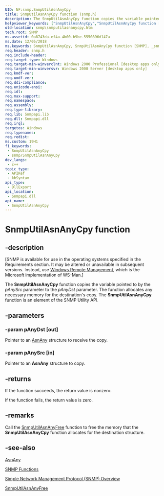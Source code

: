```yaml
---
UID: NF:snmp.SnmpUtilAsnAnyCpy
title: SnmpUtilAsnAnyCpy function (snmp.h)
description: The SnmpUtilAsnAnyCpy function copies the variable pointed to by the pAnySrc parameter to the pAnyDst parameter. The function allocates any necessary memory for the destination's copy. The SnmpUtilAsnAnyCpy function is an element of the SNMP Utility API.
helpviewer_keywords: ["SnmpUtilAsnAnyCpy","SnmpUtilAsnAnyCpy function [SNMP]","_snmp_snmputilasnanycpy","snmp.snmputilasnanycpy","snmp/SnmpUtilAsnAnyCpy"]
old-location: snmp\snmputilasnanycpy.htm
tech.root: SNMP
ms.assetid: 0a8743da-ef4a-4b00-b9be-5550896d147a
ms.date: 12/05/2018
ms.keywords: SnmpUtilAsnAnyCpy, SnmpUtilAsnAnyCpy function [SNMP], _snmp_snmputilasnanycpy, snmp.snmputilasnanycpy, snmp/SnmpUtilAsnAnyCpy
req.header: snmp.h
req.include-header: 
req.target-type: Windows
req.target-min-winverclnt: Windows 2000 Professional [desktop apps only]
req.target-min-winversvr: Windows 2000 Server [desktop apps only]
req.kmdf-ver: 
req.umdf-ver: 
req.ddi-compliance: 
req.unicode-ansi: 
req.idl: 
req.max-support: 
req.namespace: 
req.assembly: 
req.type-library: 
req.lib: Snmpapi.lib
req.dll: Snmpapi.dll
req.irql: 
targetos: Windows
req.typenames: 
req.redist: 
ms.custom: 19H1
f1_keywords:
 - SnmpUtilAsnAnyCpy
 - snmp/SnmpUtilAsnAnyCpy
dev_langs:
 - c++
topic_type:
 - APIRef
 - kbSyntax
api_type:
 - DllExport
api_location:
 - Snmpapi.dll
api_name:
 - SnmpUtilAsnAnyCpy
---
```


# SnmpUtilAsnAnyCpy function


## -description

<p class="CCE_Message">[SNMP is available for use in the operating systems specified in the Requirements section. It may be altered or unavailable in subsequent versions. Instead, use <a href="https://docs.microsoft.com/windows/desktop/WinRM/portal">Windows Remote Management</a>, which is the Microsoft implementation of WS-Man.]

The
				<b>SnmpUtilAsnAnyCpy</b> function copies the variable pointed to by the <i>pAnySrc</i> parameter to the <i>pAnyDst</i> parameter. The function allocates any necessary memory for the destination's copy. The 
<b>SnmpUtilAsnAnyCpy</b> function is an element of the SNMP Utility API.

## -parameters

### -param pAnyDst [out]

Pointer to an 
<a href="https://docs.microsoft.com/windows/desktop/api/snmp/ns-snmp-asnany">AsnAny</a> structure to receive the copy.

### -param pAnySrc [in]

Pointer to an 
<b>AsnAny</b> structure to copy.

## -returns

If the function succeeds, the return value is nonzero.

If the function fails, the return value is zero.

## -remarks

Call the 
<a href="https://docs.microsoft.com/windows/desktop/api/snmp/nf-snmp-snmputilasnanyfree">SnmpUtilAsnAnyFree</a> function to free the memory that the 
<b>SnmpUtilAsnAnyCpy</b> function allocates for the destination structure.

## -see-also

<a href="https://docs.microsoft.com/windows/desktop/api/snmp/ns-snmp-asnany">AsnAny</a>



<a href="https://docs.microsoft.com/windows/desktop/SNMP/snmp-functions">SNMP Functions</a>



<a href="https://docs.microsoft.com/windows/desktop/SNMP/simple-network-management-protocol-snmp-">Simple Network Management Protocol (SNMP) Overview</a>



<a href="https://docs.microsoft.com/windows/desktop/api/snmp/nf-snmp-snmputilasnanyfree">SnmpUtilAsnAnyFree</a>

